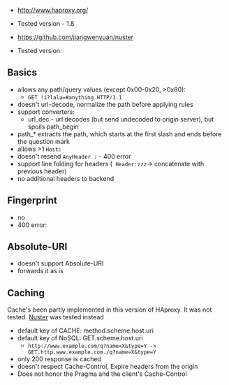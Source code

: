 - http://www.haproxy.org/
- Tested version - 1.8

- https://github.com/jiangwenyuan/nuster
- Tested version:

## Basics
- allows any path/query values (except 0x00-0x20, >0x80): 
  - `GET !i?lala=#anything HTTP/1.1`
- doesn't url-decode, normalize the path before applying rules
- support converters:
  - url_dec - url decodes (but send undecoded to origin server), but spoils path_begin
- path_* extracts the path, which starts at the first slash and ends before the question mark 
- allows >1 `Host:`
- doesn't resend `AnyHeader :` - 400 error
- support line folding for headers (` Header:zzz`-> concatenate with previous header)
- no additional headers to backend

## Fingerprint
- no
- 400 error:

## Absolute-URI
- doesn't support Absolute-URI
- forwards it as is

## Caching
Cache's been partly implemented in this version of HAproxy. It was not tested. [Nuster](https://github.com/jiangwenyuan/nuster) was tested instead

- default key of CACHE: method.scheme.host.uri
- default key of NoSQL: GET.scheme.host.uri
  - `http://www.example.com/q?name=X&type=Y -> GET.http.www.example.com./q?name=X&type=Y`
- only 200 response is cached
- doesn't respect Cache-Control, Expire headers from the origin
- Does not honor the Pragma and the client's Cache-Control 
